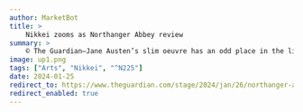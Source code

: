```yaml
---
author: MarketBot
title: >
    Nikkei zooms as Northanger Abbey review
summary: >
    © The Guardian—Jane Austen’s slim oeuvre has an odd place in the literary and filmic canon: readers tend to fall passionately in love with it when they are too young to understand how barbed and ambivalent its worldview is beneath the sprigged muslin. So it is both fun and appropriate to see her early novel given a fanfic makeover by Zoe Cooper of the sort that has previously seen Harry Potter copping off with Ron Weasley. Janeites, be warned.
image: up1.png
tags: ["Arts", "Nikkei", "^N225"]
date: 2024-01-25
redirect_to: https://www.theguardian.com/stage/2024/jan/26/northanger-abbey-review-orange-tree-theatre-london-jane-austen
redirect_enabled: true
---
```


